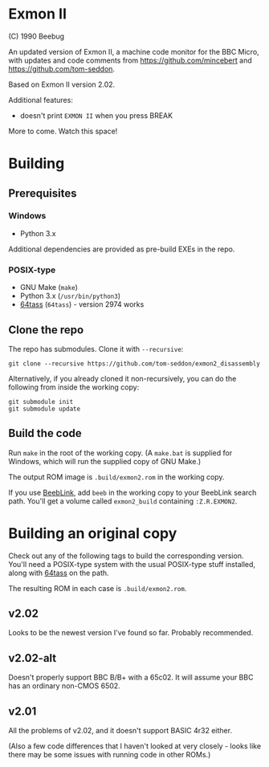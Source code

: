 # Exmon II

(C) 1990 Beebug

An updated version of Exmon II, a machine code monitor for the BBC
Micro, with updates and code comments from
https://github.com/mincebert and https://github.com/tom-seddon.

Based on Exmon II version 2.02.

Additional features:

- doesn't print `EXMON II` when you press BREAK

More to come. Watch this space!

# Building

## Prerequisites

### Windows

- Python 3.x

Additional dependencies are provided as pre-build EXEs in the repo.

### POSIX-type

- GNU Make (`make`)
- Python 3.x (`/usr/bin/python3`)
- [64tass](https://sourceforge.net/projects/tass64/) (`64tass`) -
  version 2974 works

## Clone the repo

The repo has submodules. Clone it with `--recursive`:

    git clone --recursive https://github.com/tom-seddon/exmon2_disassembly
	
Alternatively, if you already cloned it non-recursively, you can do
the following from inside the working copy:

    git submodule init
	git submodule update

## Build the code

Run `make` in the root of the working copy. (A `make.bat` is supplied
for Windows, which will run the supplied copy of GNU Make.)

The output ROM image is `.build/exmon2.rom` in the working copy.

If you use [BeebLink](https://github.com/tom-seddon/beeblink/), add
`beeb` in the working copy to your BeebLink search path. You'll get a
volume called `exmon2_build` containing `:Z.R.EXMON2`.

# Building an original copy

Check out any of the following tags to build the corresponding
version. You'll need a POSIX-type system with the usual POSIX-type
stuff installed, along with
[64tass](https://sourceforge.net/projects/tass64/) on the path.

The resulting ROM in each case is `.build/exmon2.rom`.

## v2.02

Looks to be the newest version I've found so far. Probably
recommended.

## v2.02-alt

Doesn't properly support BBC B/B+ with a 65c02. It will assume your
BBC has an ordinary non-CMOS 6502.

## v2.01

All the problems of v2.02, and it doesn't support BASIC 4r32 either.

(Also a few code differences that I haven't looked at very closely -
looks like there may be some issues with running code in other ROMs.)


